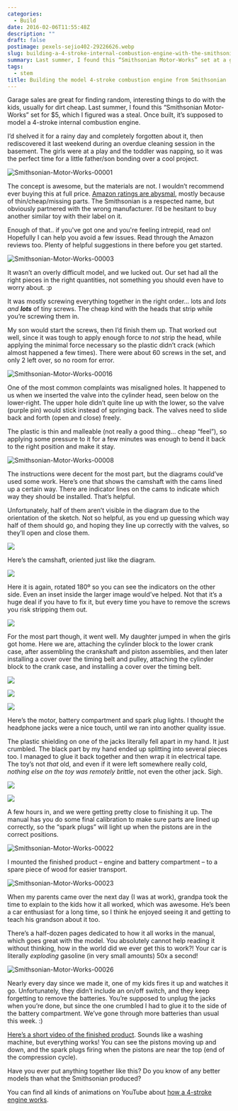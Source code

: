 ```yaml
---
categories:
  - Build
date: 2016-02-06T11:55:48Z
description: ""
draft: false
postimage: pexels-sejio402-29226626.webp
slug: building-a-4-stroke-internal-combustion-engine-with-the-smithsonian-motor-works-model
summary: Last summer, I found this “Smithsonian Motor-Works” set at a garage sale. Once built, it models a 4-stroke internal combustion engine. I’d shelved it for a rainy day and rediscovered it last weekend while cleaning the basement. Time for a little father/son bonding!
tags:
  - stem
title: Building the model 4-stroke combustion engine from Smithsonian
---
```

Garage sales are great for finding random, interesting things to do with the kids, usually for dirt cheap. Last summer, I found this “Smithsonian Motor-Works” set for $5, which I figured was a steal. Once built, it’s supposed to model a 4-stroke internal combustion engine.

I’d shelved it for a rainy day and completely forgotten about it, then rediscovered it last weekend during an overdue cleaning session in the basement. The girls were at a play and the toddler was napping, so it was the perfect time for a little father/son bonding over a cool project.

![Smithsonian-Motor-Works-00001](Smithsonian-Motor-Works-00001.jpg)

The concept is awesome, but the materials are not. I wouldn’t recommend ever buying this at full price. [Amazon ratings are abysmal](http://www.amazon.com/NSI-90805-Smithsonian-Motor-Works/dp/B000246MNS), mostly because of thin/cheap/missing parts. The Smithsonian is a respected name, but obviously partnered with the wrong manufacturer. I’d be hesitant to buy another similar toy with their label on it.

Enough of that.. if you've got one and you're feeling intrepid, read on! Hopefully I can help you avoid a few issues. Read through the Amazon reviews too. Plenty of helpful suggestions in there before you get started.

![Smithsonian-Motor-Works-00003](Smithsonian-Motor-Works-00003.jpg)

It wasn’t an overly difficult model, and we lucked out. Our set had all the right pieces in the right quantities, not something you should even have to worry about. :p

It was mostly screwing everything together in the right order… lots and _lots and_ _**lots**_ of tiny screws. The cheap kind with the heads that strip while you’re screwing them in.

My son would start the screws, then I’d finish them up. That worked out well, since it was tough to apply enough force to _not_ strip the head, while applying the minimal force necessary so the plastic didn’t crack (which almost happened a few times). There were about 60 screws in the set, and only 2 left over, so no room for error.

![Smithsonian-Motor-Works-00016](Smithsonian-Motor-Works-00016.jpg)

One of the most common complaints was misaligned holes. It happened to us when we inserted the valve into the cylinder head, seen below on the lower-right. The upper hole didn’t quite line up with the lower, so the valve (purple pin) would stick instead of springing back. The valves need to slide back and forth (open and close) freely.

The plastic is thin and malleable (not really a good thing… cheap “feel”), so applying some pressure to it for a few minutes was enough to bend it back to the right position and make it stay.

![Smithsonian-Motor-Works-00008](Smithsonian-Motor-Works-00008.jpg)

The instructions were decent for the most part, but the diagrams could’ve used some work. Here’s one that shows the camshaft with the cams lined up a certain way. There are indicator lines on the cams to indicate which way they should be installed. That’s helpful.

Unfortunately, half of them aren’t visible in the diagram due to the orientation of the sketch. Not so helpful, as you end up guessing which way half of them should go, and hoping they line up correctly with the valves, so they’ll open and close them.

![](Smithsonian-Motor-Works-00013.jpg)

Here’s the camshaft, oriented just like the diagram.

![](Smithsonian-Motor-Works-00015.jpg)

Here it is again, rotated 180º so you can see the indicators on the other side. Even an inset inside the larger image would’ve helped. Not that it’s a huge deal if you have to fix it, but every time you have to remove the screws you risk stripping them out.

![](Smithsonian-Motor-Works-00014.jpg)

For the most part though, it went well. My daughter jumped in when the girls got home. Here we are, attaching the cylinder block to the lower crank case, after assembling the crankshaft and piston assemblies, and then later installing a cover over the timing belt and pulley, attaching the cylinder block to the crank case, and installing a cover over the timing belt.

![](Smithsonian-Motor-Works-00007.jpg)

![](Smithsonian-Motor-Works-00019.jpg)

![](Smithsonian-Motor-Works-00020.jpg)

Here’s the motor, battery compartment and spark plug lights. I thought the headphone jacks were a nice touch, until we ran into another quality issue.

The plastic shielding on one of the jacks literally fell apart in my hand. It just crumbled. The black part by my hand ended up splitting into several pieces too. I managed to glue it back together and then wrap it in electrical tape. The toy’s not _that_ old, and even if it were left somewhere really cold, _nothing else on the toy was remotely brittle_, not even the other jack. Sigh.

![](Smithsonian-Motor-Works-00018.jpg)

![](Smithsonian-Motor-Works-00021.jpg)

A few hours in, and we were getting pretty close to finishing it up. The manual has you do some final calibration to make sure parts are lined up correctly, so the “spark plugs” will light up when the pistons are in the correct positions.

![Smithsonian-Motor-Works-00022](Smithsonian-Motor-Works-00022.jpg)

I mounted the finished product – engine and battery compartment – to a spare piece of wood for easier transport.

![Smithsonian-Motor-Works-00023](Smithsonian-Motor-Works-00023.jpg)

When my parents came over the next day (I was at work), grandpa took the time to explain to the kids how it all worked, which was awesome. He’s been a car enthusiast for a long time, so I think he enjoyed seeing it and getting to teach his grandson about it too.

There’s a half-dozen pages dedicated to how it all works in the manual, which goes great with the model. You absolutely cannot help reading it without thinking, how in the world did we ever get this to work?! Your car is literally _exploding_ gasoline (in very small amounts) 50x a second!

![Smithsonian-Motor-Works-00026](Smithsonian-Motor-Works-00026.jpg)

Nearly every day since we made it, one of my kids fires it up and watches it go. Unfortunately, they didn’t include an on/off switch, and they keep forgetting to remove the batteries. You’re supposed to unplug the jacks when you’re done, but since the one crumbled I had to glue it to the side of the battery compartment. We’ve gone through more batteries than usual this week. :)

[Here’s a short video of the finished product](https://res.cloudinary.com/dxm4riq52/video/upload/q_auto/v1583296635/The_Smithsonian_Motor-Works_Model_Finished_Product_rnnqlm.mp4). Sounds like a washing machine, but everything works! You can see the pistons moving up and down, and the spark plugs firing when the pistons are near the top (end of the compression cycle).

Have you ever put anything together like this? Do you know of any better models than what the Smithsonian produced?

You can find all kinds of animations on YouTube about [how a 4-stroke engine works](https://www.youtube.com/results?search_query=4+stroke+engine&page=&utm_source=opensearch).
